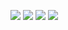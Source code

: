![](http://dl.iteye.com/upload/picture/pic/137613/5333bb0c-908a-39de-9725-c3c8a02f4587.png)
![](http://dl.iteye.com/upload/picture/pic/137615/929746be-57ed-38bc-8e8e-aa71defea880.png)
![](http://dl.iteye.com/upload/picture/pic/137617/5773ffc4-052f-30db-8780-c7528c4011d2.jpg)
![](http://dl.iteye.com/upload/picture/pic/137623/7547200d-e9f5-313c-a040-ff448811ee29.jpg)
